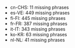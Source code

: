 - cn-CHS: 11 missing phrases
- es-VE: 449 missing phrases
- fi-FI: 445 missing phrases
- fr-FR: 387 missing phrases
- it-IT: 343 missing phrases
- ko-KR: 63 missing phrases
- nl-NL: 41 missing phrases
